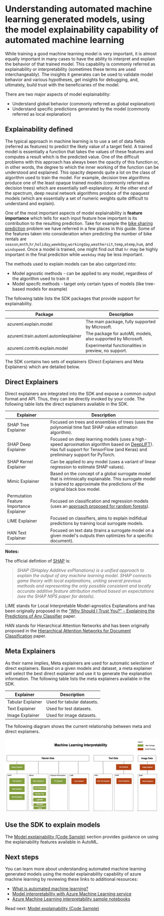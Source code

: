 # Understanding automated machine learning generated models, using the model explainability capability of automated machine learning

While training a good machine learning model is very important, it is almost equally important in many cases to have the ability to interpret and explain the behavior of that trained model. This capability is commonly referred as explainability or interpretability (sometimes these terms are used interchangeably). The insights it generates can be used to validate model behavior and various hypotheses, get insights for debugging, and, ultimately, build trust with the beneficiaries of the model.

There are two major aspects of model explainability:
- Understand global behavior (commonly referred as global explanation)
- Understand specific predictions generated by the model (commonly referred as local explanation)

## Explainability defined

The typical approach in machine learning is to use a set of data fields (referred as features) to predict the likely value of a target field. A trained model is essentially a function that takes the values of these features and computes a result which is the predicted value. One of the difficult problems with this approach has always been the opacity of this function or, in other words, the degree to which the inner working of the function can be understood and explained. This opacity depends quite a lot on the class of algorithm used to train the model. For example, decision tree algorithms produce one of the least opaque trained models (commonly referred as decision trees) which are essentially self-explanatory. At the other end of the spectrum, deep neural network algorithms produce of the opaquest models (which are essentially a set of numeric weights quite difficult to understand and explain).

One of the most important aspects of model explainability is **feature importance** which tells for each input feature how important is its contribution to the resulting prediction. Take for example the [bike sharing prediction](../automl-for-classification-regression-forecasting/automl-regression-code-sample.md) problem we have referred in a few places in this guide. Some of the features taken into consideration when predicting the number of bike rentals are `season`,`mnth`,`hr`,`holiday`,`weekday`,`workingday`,`weathersit`,`temp`,`atemp`,`hum`, and `windspeed`. Once a model is trained, one might find out that `hr` may be highly important in the final prediction while `weekday` may be less important. 

The methods used to explain models can be also catgorized into:
- Model agnostic methods - can be applied to any model, regardless of the algorithm used to train it
- Model specifc methods - target only certain types of models (like tree-based models for example)

The following table lists the SDK packages that provide support for explainability.

Package | Description
--- | ---
azureml.explain.model | The main package, fully supported by Microsoft.
azureml.train.automl.automlexplainer | The package for autoML models, also supported by Microsoft.
azureml.contrib.explain.model | Experimental functionalities in preview, no support.

The SDK contains two sets of explainers (Direct Explainers and Meta Explainers) which are detailed below.


## Direct Explainers

Direct explainers are integrated into the SDK and expose a common output format and API. Thus, they can be directly invoked by your code. The following table lists the direct explainers available in the SDK.

Explainer | Description
--- | ---
SHAP Tree Explainer | Focused on trees and ensembles of trees (uses the polynomial time fast SHAP value estimation algorithm).
SHAP Deep Explainer | Focused on deep learning models (uses a high-speed aproximation algorithm based on [DeepLIFT](https://arxiv.org/abs/1704.02685)). Has full support for TensorFlow (and Keras) and preliminary support for PyTorch.
SHAP Kernel Explainer | Can be applied to any model (uses a variant of linear regression to estimate SHAP values).
Mimic Explainer | Based on the concept of a global surrogate model that is intrinsically explainable. This surrogate model is trained to approximate the predictions of the original black box model.
Permutation Feature Importance Explainer | Focused on classification and regression models (uses an [approach proposed for random forests](https://www.stat.berkeley.edu/~breiman/randomforest2001.pdf)).
LIME Explainer | Focused on classifiers, aims to explain indifidual predictions by training local surrogate models.
HAN Text Explainer | Focused on text data (trains a surrogate model on a given model's outputs then optimizes for a specific document).


**Notes:**

The official defintion of [SHAP](https://shap.readthedocs.io/en/latest/) is:

>*SHAP (SHapley Additive exPlanations) is a unified approach to explain the output of any machine learning model. SHAP connects game theory with local explanations, uniting several previous methods and representing the only possible consistent and locally accurate additive feature attribution method based on expectations (see the SHAP NIPS paper for details).*

LIME stands for Local Interpretable Model-agnostics Explanations and has been originally proposed in the ["Why Should I Trust You?" - Explaining the Predictions of Any Classifier](https://arxiv.org/pdf/1602.04938.pdf) paper.

HAN stands for Hierarchical Attention Networks ahd has been originally proposed in the [Hierarchical Attention Networks for Document Classification](https://www.cs.cmu.edu/~diyiy/docs/naacl16.pdf) paper.

## Meta Explainers

As their name implies, Meta explainers are used for automatic selection of direct explainers. Based on a given models and dataset, a meta explainer will select the best direct explainer and use it to generate the explanation information. The following table lists the meta explainers available in the SDK.

Explainer | Description
--- | ---
Tabular Explainer | Used for tabular datasets.
Text Explainer | Used for test datasets.
Image Explainer | Used for image datasets.

The following diagram shows the current relationship between meta and direct explainers.

![Meta and Direct Explainers in Azure Machine Learning service SDK](./media/automl-explainability-architecture.png)

## Use the SDK to explain models

The [Model explainability (Code Sample)](./automl-model-explainability-code-sample.md) section provides guidance on using the explainability features available in AutoML.

## Next steps

You can learn more about understanding automated machine learning generated models using the model explainability capability of azure machine learning by reviewing these links to additional resources:

- [What is automated machine learning?](https://docs.microsoft.com/en-us/azure/machine-learning/service/concept-automated-ml)
- [Model interpretability with Azure Machine Learning service](https://docs.microsoft.com/en-us/azure/machine-learning/service/machine-learning-interpretability-explainability)
- [Azure Machine Learning interpretability sample notebooks](https://github.com/Azure/MachineLearningNotebooks/tree/master/how-to-use-azureml/explain-model)

Read next: [Model explainability (Code Sample)](./automl-model-explainability-code-sample.md)
